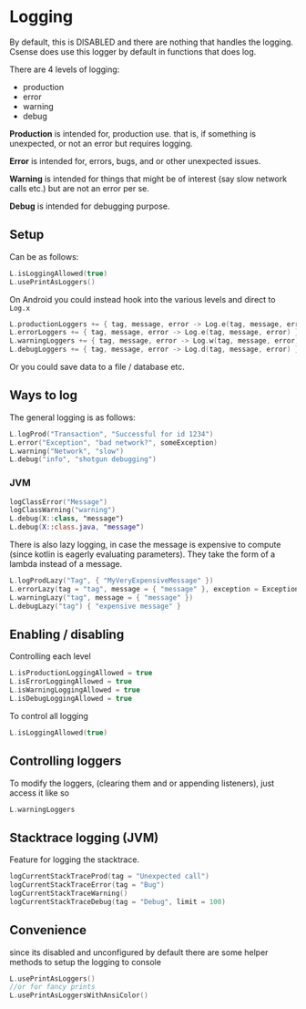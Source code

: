 # Logging

By default, this is DISABLED and there are nothing that handles the logging. Csense does use this logger by default in
functions that does log.

There are 4 levels of logging:

- production
- error
- warning
- debug

**Production**
is intended for, production use. that is, if something is unexpected, or not an error but requires logging.

**Error**
is intended for, errors, bugs, and or other unexpected issues.

**Warning**
is intended for things that might be of interest (say slow network calls etc.) but are not an error per se.

**Debug**
is intended for debugging purpose.

## Setup

Can be as follows:

```kotlin
L.isLoggingAllowed(true)
L.usePrintAsLoggers()  
```

On Android you could instead hook into the various levels and direct to `Log.x`

```kotlin
L.productionLoggers += { tag, message, error -> Log.e(tag, message, error) }
L.errorLoggers += { tag, message, error -> Log.e(tag, message, error) }
L.warningLoggers += { tag, message, error -> Log.w(tag, message, error) }
L.debugLoggers += { tag, message, error -> Log.d(tag, message, error) }
```

Or you could save data to a file / database etc.

## Ways to log

The general logging is as follows:

````kotlin
L.logProd("Transaction", "Successful for id 1234")
L.error("Exception", "bad network?", someException)
L.warning("Network", "slow")
L.debug("info", "shotgun debugging")
````

### JVM

````kotlin
logClassError("Message")
logClassWarning("warning")
L.debug(X::class, "message")
L.debug(X::class.java, "message")
````

There is also lazy logging, in case the message is expensive to compute (since kotlin is eagerly evaluating parameters).
They take the form of a lambda instead of a message.

```kotlin
L.logProdLazy("Tag", { "MyVeryExpensiveMessage" })
L.errorLazy(tag = "tag", message = { "message" }, exception = Exception())
L.warningLazy("tag", message = { "message" })
L.debugLazy("tag") { "expensive message" }
```

## Enabling / disabling

Controlling each level

```kotlin
L.isProductionLoggingAllowed = true
L.isErrorLoggingAllowed = true
L.isWarningLoggingAllowed = true
L.isDebugLoggingAllowed = true
```

To control all logging

```kotlin
L.isLoggingAllowed(true)
```

## Controlling loggers

To modify the loggers, (clearing them and or appending listeners), just access it like so

````kotlin
L.warningLoggers
````

## Stacktrace logging (JVM)

Feature for logging the stacktrace.

```kotlin
logCurrentStackTraceProd(tag = "Unexpected call")
logCurrentStackTraceError(tag = "Bug")
logCurrentStackTraceWarning()
logCurrentStackTraceDebug(tag = "Debug", limit = 100)
```

## Convenience

since its disabled and unconfigured by default there are some helper methods to setup the logging to console

```kotlin
L.usePrintAsLoggers()
//or for fancy prints
L.usePrintAsLoggersWithAnsiColor()
```
